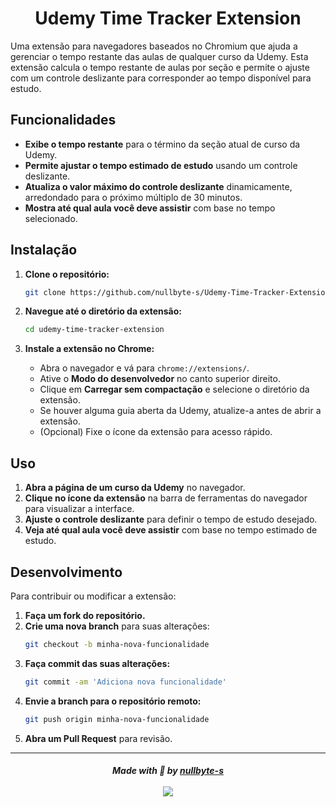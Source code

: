 <h1 align="center">Udemy Time Tracker Extension</h1>

Uma extensão para navegadores baseados no Chromium que ajuda a gerenciar o tempo restante das aulas de qualquer curso da Udemy. Esta extensão calcula o tempo restante de aulas por seção e permite o ajuste com um controle deslizante para corresponder ao tempo disponível para estudo.

## Funcionalidades

- **Exibe o tempo restante** para o término da seção atual de curso da Udemy.
- **Permite ajustar o tempo estimado de estudo** usando um controle deslizante.
- **Atualiza o valor máximo do controle deslizante** dinamicamente, arredondado para o próximo múltiplo de 30 minutos.
- **Mostra até qual aula você deve assistir** com base no tempo selecionado.

## Instalação

1. **Clone o repositório:**
   ```bash
   git clone https://github.com/nullbyte-s/Udemy-Time-Tracker-Extension.git
   ```

2. **Navegue até o diretório da extensão:**
   ```bash
   cd udemy-time-tracker-extension
   ```

3. **Instale a extensão no Chrome:**
   - Abra o navegador e vá para `chrome://extensions/`.
   - Ative o **Modo do desenvolvedor** no canto superior direito.
   - Clique em **Carregar sem compactação** e selecione o diretório da extensão.
   - Se houver alguma guia aberta da Udemy, atualize-a antes de abrir a extensão.
   - (Opcional) Fixe o ícone da extensão para acesso rápido.

## Uso

1. **Abra a página de um curso da Udemy** no navegador.
2. **Clique no ícone da extensão** na barra de ferramentas do navegador para visualizar a interface.
3. **Ajuste o controle deslizante** para definir o tempo de estudo desejado.
4. **Veja até qual aula você deve assistir** com base no tempo estimado de estudo.

## Desenvolvimento

Para contribuir ou modificar a extensão:

1. **Faça um fork do repositório.**
2. **Crie uma nova branch** para suas alterações:
   ```bash
   git checkout -b minha-nova-funcionalidade
   ```
3. **Faça commit das suas alterações:**
   ```bash
   git commit -am 'Adiciona nova funcionalidade'
   ```
4. **Envie a branch para o repositório remoto:**
   ```bash
   git push origin minha-nova-funcionalidade
   ```
5. **Abra um Pull Request** para revisão.

-------------

<h5 align="center">
  Made with 💜 by <a href="https://github.com/nullbyte-s/">nullbyte-s</a><br>
  <a href="https://choosealicense.com/licenses/mit/"><br>
  <img src="https://img.shields.io/badge/License-MIT-green.svg">
  </a>
</h5>
